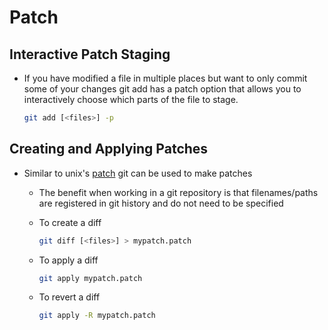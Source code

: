 # Patch

## Interactive Patch Staging

* If you have modified a file in multiple places but want to only commit some of your changes git add has a patch option that allows you to interactively choose which parts of the file to stage.

    ``` bash
    git add [<files>] -p
    ```

## Creating and Applying Patches

* Similar to unix's [patch](../Unix/patch.md) git can be used to make patches
  * The benefit when working in a git repository is that filenames/paths are registered in git history and do not need to be specified
  * To create a diff
  
      ``` bash
      git diff [<files>] > mypatch.patch
      ```
      
  * To apply a diff
  
      ``` bash
      git apply mypatch.patch
      ```
      
  * To revert a diff
    
      ``` bash
      git apply -R mypatch.patch
      ```
